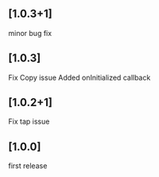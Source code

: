 ## [1.0.3+1]
minor bug fix
## [1.0.3]
Fix Copy issue
Added onInitialized callback

## [1.0.2+1]
Fix tap issue

## [1.0.0]

first release

